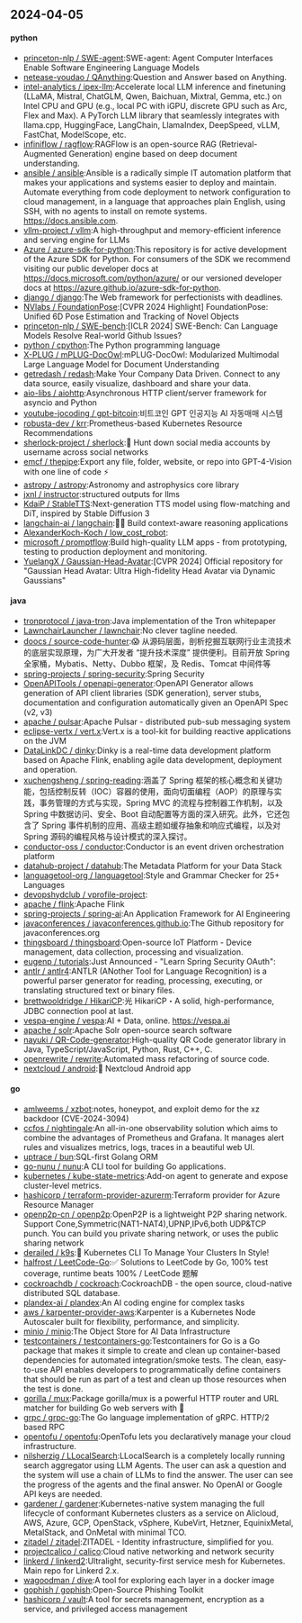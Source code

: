 ## 2024-04-05

#### python
* [princeton-nlp / SWE-agent](https://github.com/princeton-nlp/SWE-agent):SWE-agent: Agent Computer Interfaces Enable Software Engineering Language Models
* [netease-youdao / QAnything](https://github.com/netease-youdao/QAnything):Question and Answer based on Anything.
* [intel-analytics / ipex-llm](https://github.com/intel-analytics/ipex-llm):Accelerate local LLM inference and finetuning (LLaMA, Mistral, ChatGLM, Qwen, Baichuan, Mixtral, Gemma, etc.) on Intel CPU and GPU (e.g., local PC with iGPU, discrete GPU such as Arc, Flex and Max). A PyTorch LLM library that seamlessly integrates with llama.cpp, HuggingFace, LangChain, LlamaIndex, DeepSpeed, vLLM, FastChat, ModelScope, etc.
* [infiniflow / ragflow](https://github.com/infiniflow/ragflow):RAGFlow is an open-source RAG (Retrieval-Augmented Generation) engine based on deep document understanding.
* [ansible / ansible](https://github.com/ansible/ansible):Ansible is a radically simple IT automation platform that makes your applications and systems easier to deploy and maintain. Automate everything from code deployment to network configuration to cloud management, in a language that approaches plain English, using SSH, with no agents to install on remote systems. https://docs.ansible.com.
* [vllm-project / vllm](https://github.com/vllm-project/vllm):A high-throughput and memory-efficient inference and serving engine for LLMs
* [Azure / azure-sdk-for-python](https://github.com/Azure/azure-sdk-for-python):This repository is for active development of the Azure SDK for Python. For consumers of the SDK we recommend visiting our public developer docs at https://docs.microsoft.com/python/azure/ or our versioned developer docs at https://azure.github.io/azure-sdk-for-python.
* [django / django](https://github.com/django/django):The Web framework for perfectionists with deadlines.
* [NVlabs / FoundationPose](https://github.com/NVlabs/FoundationPose):[CVPR 2024 Highlight] FoundationPose: Unified 6D Pose Estimation and Tracking of Novel Objects
* [princeton-nlp / SWE-bench](https://github.com/princeton-nlp/SWE-bench):[ICLR 2024] SWE-Bench: Can Language Models Resolve Real-world Github Issues?
* [python / cpython](https://github.com/python/cpython):The Python programming language
* [X-PLUG / mPLUG-DocOwl](https://github.com/X-PLUG/mPLUG-DocOwl):mPLUG-DocOwl: Modularized Multimodal Large Language Model for Document Understanding
* [getredash / redash](https://github.com/getredash/redash):Make Your Company Data Driven. Connect to any data source, easily visualize, dashboard and share your data.
* [aio-libs / aiohttp](https://github.com/aio-libs/aiohttp):Asynchronous HTTP client/server framework for asyncio and Python
* [youtube-jocoding / gpt-bitcoin](https://github.com/youtube-jocoding/gpt-bitcoin):비트코인 GPT 인공지능 AI 자동매매 시스템
* [robusta-dev / krr](https://github.com/robusta-dev/krr):Prometheus-based Kubernetes Resource Recommendations
* [sherlock-project / sherlock](https://github.com/sherlock-project/sherlock):🔎 Hunt down social media accounts by username across social networks
* [emcf / thepipe](https://github.com/emcf/thepipe):Export any file, folder, website, or repo into GPT-4-Vision with one line of code ⚡
* [astropy / astropy](https://github.com/astropy/astropy):Astronomy and astrophysics core library
* [jxnl / instructor](https://github.com/jxnl/instructor):structured outputs for llms
* [KdaiP / StableTTS](https://github.com/KdaiP/StableTTS):Next-generation TTS model using flow-matching and DiT, inspired by Stable Diffusion 3
* [langchain-ai / langchain](https://github.com/langchain-ai/langchain):🦜🔗 Build context-aware reasoning applications
* [AlexanderKoch-Koch / low_cost_robot](https://github.com/AlexanderKoch-Koch/low_cost_robot):
* [microsoft / promptflow](https://github.com/microsoft/promptflow):Build high-quality LLM apps - from prototyping, testing to production deployment and monitoring.
* [YuelangX / Gaussian-Head-Avatar](https://github.com/YuelangX/Gaussian-Head-Avatar):[CVPR 2024] Official repository for "Gaussian Head Avatar: Ultra High-fidelity Head Avatar via Dynamic Gaussians"

#### java
* [tronprotocol / java-tron](https://github.com/tronprotocol/java-tron):Java implementation of the Tron whitepaper
* [LawnchairLauncher / lawnchair](https://github.com/LawnchairLauncher/lawnchair):No clever tagline needed.
* [doocs / source-code-hunter](https://github.com/doocs/source-code-hunter):😱 从源码层面，剖析挖掘互联网行业主流技术的底层实现原理，为广大开发者 “提升技术深度” 提供便利。目前开放 Spring 全家桶，Mybatis、Netty、Dubbo 框架，及 Redis、Tomcat 中间件等
* [spring-projects / spring-security](https://github.com/spring-projects/spring-security):Spring Security
* [OpenAPITools / openapi-generator](https://github.com/OpenAPITools/openapi-generator):OpenAPI Generator allows generation of API client libraries (SDK generation), server stubs, documentation and configuration automatically given an OpenAPI Spec (v2, v3)
* [apache / pulsar](https://github.com/apache/pulsar):Apache Pulsar - distributed pub-sub messaging system
* [eclipse-vertx / vert.x](https://github.com/eclipse-vertx/vert.x):Vert.x is a tool-kit for building reactive applications on the JVM
* [DataLinkDC / dinky](https://github.com/DataLinkDC/dinky):Dinky is a real-time data development platform based on Apache Flink, enabling agile data development, deployment and operation.
* [xuchengsheng / spring-reading](https://github.com/xuchengsheng/spring-reading):涵盖了 Spring 框架的核心概念和关键功能，包括控制反转（IOC）容器的使用，面向切面编程（AOP）的原理与实践，事务管理的方式与实现，Spring MVC 的流程与控制器工作机制，以及 Spring 中数据访问、安全、Boot 自动配置等方面的深入研究。此外，它还包含了 Spring 事件机制的应用、高级主题如缓存抽象和响应式编程，以及对 Spring 源码的编程风格与设计模式的深入探讨。
* [conductor-oss / conductor](https://github.com/conductor-oss/conductor):Conductor is an event driven orchestration platform
* [datahub-project / datahub](https://github.com/datahub-project/datahub):The Metadata Platform for your Data Stack
* [languagetool-org / languagetool](https://github.com/languagetool-org/languagetool):Style and Grammar Checker for 25+ Languages
* [devopshydclub / vprofile-project](https://github.com/devopshydclub/vprofile-project):
* [apache / flink](https://github.com/apache/flink):Apache Flink
* [spring-projects / spring-ai](https://github.com/spring-projects/spring-ai):An Application Framework for AI Engineering
* [javaconferences / javaconferences.github.io](https://github.com/javaconferences/javaconferences.github.io):The Github repository for javaconferences.org
* [thingsboard / thingsboard](https://github.com/thingsboard/thingsboard):Open-source IoT Platform - Device management, data collection, processing and visualization.
* [eugenp / tutorials](https://github.com/eugenp/tutorials):Just Announced - "Learn Spring Security OAuth":
* [antlr / antlr4](https://github.com/antlr/antlr4):ANTLR (ANother Tool for Language Recognition) is a powerful parser generator for reading, processing, executing, or translating structured text or binary files.
* [brettwooldridge / HikariCP](https://github.com/brettwooldridge/HikariCP):光 HikariCP・A solid, high-performance, JDBC connection pool at last.
* [vespa-engine / vespa](https://github.com/vespa-engine/vespa):AI + Data, online. https://vespa.ai
* [apache / solr](https://github.com/apache/solr):Apache Solr open-source search software
* [nayuki / QR-Code-generator](https://github.com/nayuki/QR-Code-generator):High-quality QR Code generator library in Java, TypeScript/JavaScript, Python, Rust, C++, C.
* [openrewrite / rewrite](https://github.com/openrewrite/rewrite):Automated mass refactoring of source code.
* [nextcloud / android](https://github.com/nextcloud/android):📱 Nextcloud Android app

#### go
* [amlweems / xzbot](https://github.com/amlweems/xzbot):notes, honeypot, and exploit demo for the xz backdoor (CVE-2024-3094)
* [ccfos / nightingale](https://github.com/ccfos/nightingale):An all-in-one observability solution which aims to combine the advantages of Prometheus and Grafana. It manages alert rules and visualizes metrics, logs, traces in a beautiful web UI.
* [uptrace / bun](https://github.com/uptrace/bun):SQL-first Golang ORM
* [go-nunu / nunu](https://github.com/go-nunu/nunu):A CLI tool for building Go applications.
* [kubernetes / kube-state-metrics](https://github.com/kubernetes/kube-state-metrics):Add-on agent to generate and expose cluster-level metrics.
* [hashicorp / terraform-provider-azurerm](https://github.com/hashicorp/terraform-provider-azurerm):Terraform provider for Azure Resource Manager
* [openp2p-cn / openp2p](https://github.com/openp2p-cn/openp2p):OpenP2P is a lightweight P2P sharing network. Support Cone,Symmetric(NAT1-NAT4),UPNP,IPv6,both UDP&TCP punch. You can build you private sharing network, or uses the public sharing network
* [derailed / k9s](https://github.com/derailed/k9s):🐶 Kubernetes CLI To Manage Your Clusters In Style!
* [halfrost / LeetCode-Go](https://github.com/halfrost/LeetCode-Go):✅ Solutions to LeetCode by Go, 100% test coverage, runtime beats 100% / LeetCode 题解
* [cockroachdb / cockroach](https://github.com/cockroachdb/cockroach):CockroachDB - the open source, cloud-native distributed SQL database.
* [plandex-ai / plandex](https://github.com/plandex-ai/plandex):An AI coding engine for complex tasks
* [aws / karpenter-provider-aws](https://github.com/aws/karpenter-provider-aws):Karpenter is a Kubernetes Node Autoscaler built for flexibility, performance, and simplicity.
* [minio / minio](https://github.com/minio/minio):The Object Store for AI Data Infrastructure
* [testcontainers / testcontainers-go](https://github.com/testcontainers/testcontainers-go):Testcontainers for Go is a Go package that makes it simple to create and clean up container-based dependencies for automated integration/smoke tests. The clean, easy-to-use API enables developers to programmatically define containers that should be run as part of a test and clean up those resources when the test is done.
* [gorilla / mux](https://github.com/gorilla/mux):Package gorilla/mux is a powerful HTTP router and URL matcher for building Go web servers with 🦍
* [grpc / grpc-go](https://github.com/grpc/grpc-go):The Go language implementation of gRPC. HTTP/2 based RPC
* [opentofu / opentofu](https://github.com/opentofu/opentofu):OpenTofu lets you declaratively manage your cloud infrastructure.
* [nilsherzig / LLocalSearch](https://github.com/nilsherzig/LLocalSearch):LLocalSearch is a completely locally running search aggregator using LLM Agents. The user can ask a question and the system will use a chain of LLMs to find the answer. The user can see the progress of the agents and the final answer. No OpenAI or Google API keys are needed.
* [gardener / gardener](https://github.com/gardener/gardener):Kubernetes-native system managing the full lifecycle of conformant Kubernetes clusters as a service on Alicloud, AWS, Azure, GCP, OpenStack, vSphere, KubeVirt, Hetzner, EquinixMetal, MetalStack, and OnMetal with minimal TCO.
* [zitadel / zitadel](https://github.com/zitadel/zitadel):ZITADEL - Identity infrastructure, simplified for you.
* [projectcalico / calico](https://github.com/projectcalico/calico):Cloud native networking and network security
* [linkerd / linkerd2](https://github.com/linkerd/linkerd2):Ultralight, security-first service mesh for Kubernetes. Main repo for Linkerd 2.x.
* [wagoodman / dive](https://github.com/wagoodman/dive):A tool for exploring each layer in a docker image
* [gophish / gophish](https://github.com/gophish/gophish):Open-Source Phishing Toolkit
* [hashicorp / vault](https://github.com/hashicorp/vault):A tool for secrets management, encryption as a service, and privileged access management
